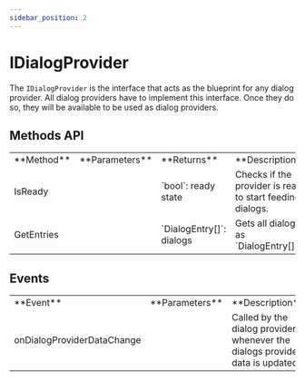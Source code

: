 ```yaml
---
sidebar_position: 2
---
```


# IDialogProvider

The `IDialogProvider` is the interface that acts as the blueprint for any dialog provider. All dialog providers have to implement this interface. Once they do so, they will be available to be used as dialog providers.

## Methods API

<table>
    <tr>
        <td>**Method**</td>
        <td>**Parameters**</td>
        <td>**Returns**</td>
        <td>**Description**</td>
    </tr>
    <tr>
        <td>IsReady</td>
        <td></td>
        <td>`bool`: ready state</td>
        <td>Checks if the provider is ready to start feeding dialogs.</td>
    </tr>
    <tr>
        <td>GetEntries</td>
        <td></td>
        <td>`DialogEntry[]`: dialogs</td>
        <td>Gets all dialogs as `DialogEntry[]`.</td>
    </tr>
</table>

## Events

<table>
    <tr>
        <td>**Event**</td>
        <td>**Parameters**</td>
        <td>**Description**</td>
    </tr>
    <tr>
        <td>onDialogProviderDataChange</td>
        <td></td>
        <td>Called by the dialog provider whenever the dialogs provider data is updated.</td>
    </tr>
</table>
